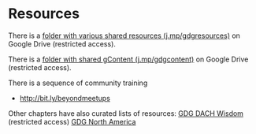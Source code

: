 # Resources




There is a [folder with various shared resources (j.mp/gdgresources)](https://drive.google.com/drive/folders/0B55wxScz_BJtWW9aUnk2LUlNdEk) on Google Drive (restricted access).

There is a [folder with shared gContent (j.mp/gdgcontent)](https://drive.google.com/drive/folders/0B55wxScz_BJtWW9aUnk2LUlNdEk) on Google Drive (restricted access).

There is a sequence of community training
* http://bit.ly/beyondmeetups


Other chapters have also curated lists of resources:
[GDG DACH Wisdom](https://drive.google.com/open?id=0B3yBTS1dSn3VOWJvZ01JWko4Ym8) (restricted access)
[GDG North America](https://github.com/GDGNorthAmerica/info-and-resources/wiki/Resources)
